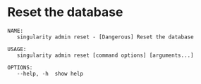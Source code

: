 # Reset the database

```
NAME:
   singularity admin reset - [Dangerous] Reset the database

USAGE:
   singularity admin reset [command options] [arguments...]

OPTIONS:
   --help, -h  show help
```
